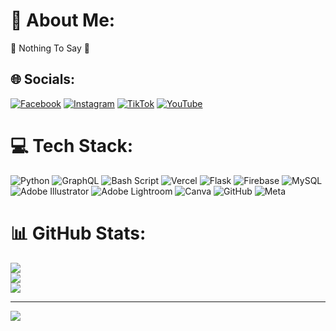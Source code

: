 # 💫 About Me:
📎 Nothing To Say 🚬

## 🌐 Socials:
[![Facebook](https://img.shields.io/badge/Facebook-%231877F2.svg?logo=Facebook&logoColor=white)](https://facebook.com/https://www.facebook.com/mr.dark.100) [![Instagram](https://img.shields.io/badge/Instagram-%23E4405F.svg?logo=Instagram&logoColor=white)](https://instagram.com/https://www.instagram.com/mohammad_jisan4/profilecard/?igsh=aGF0ODRpMmw3MHoy) [![TikTok](https://img.shields.io/badge/TikTok-%23000000.svg?logo=TikTok&logoColor=white)](https://tiktok.com/@https://www.tiktok.com/@mohammadjisan404) [![YouTube](https://img.shields.io/badge/YouTube-%23FF0000.svg?logo=YouTube&logoColor=white)](https://youtube.com/@https://youtube.com/@mohammadjisan0?si=neFz3XC2syqKxpgZ) 

# 💻 Tech Stack:
![Python](https://img.shields.io/badge/python-3670A0?style=plastic&logo=python&logoColor=ffdd54) ![GraphQL](https://img.shields.io/badge/-GraphQL-E10098?style=plastic&logo=graphql&logoColor=white) ![Bash Script](https://img.shields.io/badge/bash_script-%23121011.svg?style=plastic&logo=gnu-bash&logoColor=white) ![Vercel](https://img.shields.io/badge/vercel-%23000000.svg?style=plastic&logo=vercel&logoColor=white) ![Flask](https://img.shields.io/badge/flask-%23000.svg?style=plastic&logo=flask&logoColor=white) ![Firebase](https://img.shields.io/badge/firebase-a08021?style=plastic&logo=firebase&logoColor=ffcd34) ![MySQL](https://img.shields.io/badge/mysql-4479A1.svg?style=plastic&logo=mysql&logoColor=white) ![Adobe Illustrator](https://img.shields.io/badge/adobe%20illustrator-%23FF9A00.svg?style=plastic&logo=adobe%20illustrator&logoColor=white) ![Adobe Lightroom](https://img.shields.io/badge/Adobe%20Lightroom-31A8FF.svg?style=plastic&logo=Adobe%20Lightroom&logoColor=white) ![Canva](https://img.shields.io/badge/Canva-%2300C4CC.svg?style=plastic&logo=Canva&logoColor=white) ![GitHub](https://img.shields.io/badge/github-%23121011.svg?style=plastic&logo=github&logoColor=white) ![Meta](https://img.shields.io/badge/Meta-%230467DF.svg?style=plastic&logo=Meta&logoColor=white)

# 📊 GitHub Stats:
![](https://github-readme-stats.vercel.app/api?username=JISAN-404&theme=aura&hide_border=false&include_all_commits=true&count_private=false)<br/>
![](https://github-readme-streak-stats.herokuapp.com/?user=JISAN-404&theme=aura&hide_border=false)<br/>
![](https://github-readme-stats.vercel.app/api/top-langs/?username=JISAN-404&theme=aura&hide_border=false&include_all_commits=true&count_private=false&layout=compact)

---
[![](https://visitor-badge.glitch.me/badge?page_id=JISAN-404.visitor-badge&left_color=blue&right_color=yellow)](https://visitor-badge.glitch.me/badge?page_id=JISAN-404.visitor-badge)
